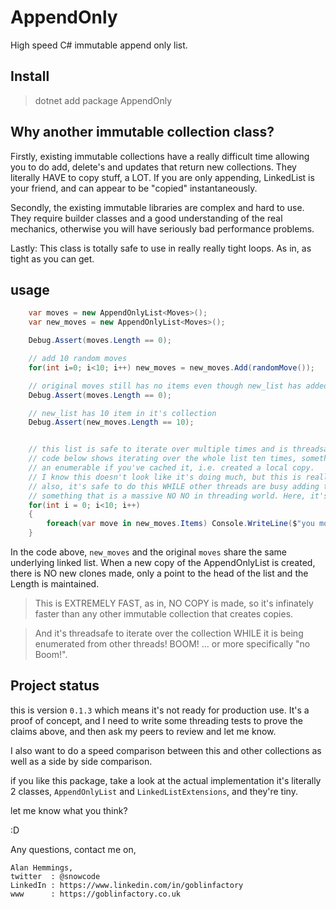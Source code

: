 # AppendOnly

High speed C#  immutable append only list. 

## Install 

> dotnet add package AppendOnly

## Why another immutable collection class?

Firstly, existing immutable collections have a really difficult time allowing you to do add, delete's and updates that return new collections. They literally HAVE to copy stuff, a LOT. If you are only appending, LinkedList is your friend, and can appear to be "copied" instantaneously.

Secondly, the existing immutable libraries are complex and hard to use. They require builder classes and a good understanding of the real mechanics, otherwise you will have seriously bad performance problems.

Lastly: This class is totally safe to use in really really tight loops. As in, as tight as you can get.

## usage

```csharp
    var moves = new AppendOnlyList<Moves>();
    var new_moves = new AppendOnlyList<Moves>();

    Debug.Assert(moves.Length == 0);

    // add 10 random moves 
    for(int i=0; i<10; i++) new_moves = new_moves.Add(randomMove());

    // original moves still has no items even though new_list has added an item to the List.
    Debug.Assert(moves.Length == 0);

    // new_list has 10 item in it's collection
    Debug.Assert(new_moves.Length == 10);


    // this list is safe to iterate over multiple times and is threadsafe
    // code below shows iterating over the whole list ten times, something you would normally only do against
    // an enumerable if you've cached it, i.e. created a local copy.
    // I know this doesn't look like it's doing much, but this is really important. 
    // also, it's safe to do this WHILE other threads are busy adding to the same underlying collection, 
    // something that is a massive NO NO in threading world. Here, it's totally safe.
    for(int i = 0; i<10; i++)
    {
        foreach(var move in new_moves.Items) Console.WriteLine($"you moved {move.ToString()}");
    }
```

In the code above, `new_moves` and the original `moves` share the same underlying linked list. When a new copy of the AppendOnlyList is created, there
is NO new clones made, only a point to the head of the list and the Length is maintained.

> This is EXTREMELY FAST, as in, NO COPY is made, so it's infinately faster than any other immutable collection that creates copies.

> And it's threadsafe to iterate over the collection WHILE it is being enumerated from other threads! BOOM! ... or more specifically "no Boom!".

## Project status

this is version `0.1.3` which means it's not ready for production use. It's a proof of concept, and I need to write some threading tests to prove the claims above, and then ask my peers to review and let me know.

I also want to do a speed comparison between this and other collections as well as a side by side comparison.

if you like this package, take a look at the actual implementation it's literally 2 classes, `AppendOnlyList` and `LinkedListExtensions`, and they're tiny.

let me know what you think?

:D

Any questions, contact me on, 

```
Alan Hemmings, 
twitter  : @snowcode 
LinkedIn : https://www.linkedin.com/in/goblinfactory
www      : https://goblinfactory.co.uk

```


